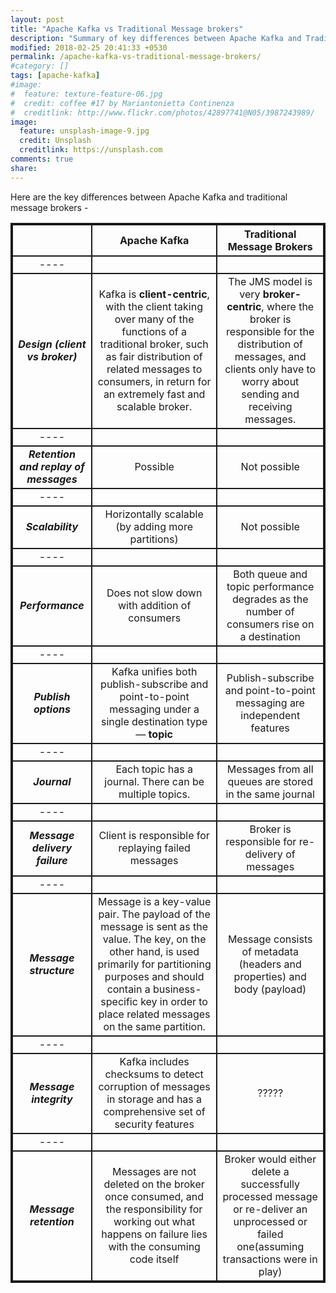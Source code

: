```yaml
---
layout: post
title: "Apache Kafka vs Traditional Message brokers"
description: "Summary of key differences between Apache Kafka and Traditional message brokers (e.g JMS, ActiveMQ)"
modified: 2018-02-25 20:41:33 +0530
permalink: /apache-kafka-vs-traditional-message-brokers/
#category: []
tags: [apache-kafka]
#image:
#  feature: texture-feature-06.jpg
#  credit: coffee #17 by Mariantonietta Continenza
#  creditlink: http://www.flickr.com/photos/42897741@N05/3987243989/
image:
  feature: unsplash-image-9.jpg
  credit: Unsplash
  creditlink: https://unsplash.com
comments: true
share: 
---
```


Here are the key differences between Apache Kafka and traditional message brokers - 

<style>
table{
    border-collapse: collapse;
    border-spacing: 0;
    border:2px solid;
}
th{
    border:2px solid;
}
td{
    border:2px solid;
}
</style>

|  | Apache Kafka | Traditional Message Brokers |
|:--------:|:--------:|:-------:|
|----
| ***Design (client vs broker)*** | Kafka is __client-centric__, with the client taking over many of the functions of a traditional broker, such as fair distribution of related messages to consumers, in return for an extremely fast and scalable broker.  | The JMS model is very __broker-centric__, where the broker is responsible for the distribution of messages, and clients only have to worry about sending and receiving messages.   |
|----
| ***Retention and replay of messages*** | Possible   | Not possible   |
|----
| ***Scalability*** | Horizontally scalable (by adding more partitions)   | Not possible    |
|----
| ***Performance*** | Does not slow down with addition of consumers   | Both queue and topic performance degrades as the number of consumers rise on a destination  |
|----
| ***Publish options*** | Kafka unifies both publish-subscribe and point-to-point messaging under a single destination type— __topic__  | Publish-subscribe and point-to-point messaging are independent features  |
|----
| ***Journal*** | Each topic has a journal. There can be multiple topics.   | Messages from all queues are stored in the same journal   |
|----
| ***Message delivery failure*** | Client is responsible for replaying failed messages | Broker is responsible for re-delivery of messages   |
|----
| ***Message structure*** | Message is a key-value pair. The payload of the message is sent as the value. The key, on the other hand, is used primarily for partitioning purposes and should contain a business-specific key in order to place related messages on the same partition. | Message consists of metadata (headers and properties) and body (payload) |
|----
| ***Message integrity*** | Kafka includes checksums to detect corruption of messages in storage and has a comprehensive set of security features | ????? |
|----
| ***Message retention*** | Messages are not deleted on the broker once consumed, and the responsibility for working out what happens on failure lies with the consuming code itself | Broker would either delete a successfully processed message or re-deliver an unprocessed or failed one(assuming transactions were in play) |



